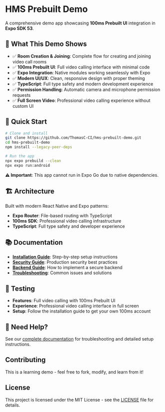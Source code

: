 # HMS Prebuilt Demo

A comprehensive demo app showcasing **100ms Prebuilt UI** integration in **Expo SDK 53**.

## 🎯 What This Demo Shows

- ✅ **Room Creation & Joining**: Complete flow for creating and joining video call rooms
- ✅ **100ms Prebuilt UI**: Full video calling interface with minimal code
- ✅ **Expo Integration**: Native modules working seamlessly with Expo
- ✅ **Modern UI/UX**: Clean, responsive design with proper theming
- ✅ **TypeScript**: Full type safety and modern development experience
- ✅ **Permission Handling**: Automatic camera and microphone permission requests
- ✅ **Full Screen Video**: Professional video calling experience without custom UI

## 🚀 Quick Start

```bash
# Clone and install
git clone https://github.com/ThomasC-CI/hms-prebuilt-demo.git
cd hms-prebuilt-demo
npm install --legacy-peer-deps

# Run the app
npx expo prebuild --clean
npx expo run:android
```

**⚠️ Important**: This app cannot run in Expo Go due to native dependencies.

## 🏗️ Architecture

Built with modern React Native and Expo patterns:
- **Expo Router**: File-based routing with TypeScript
- **100ms SDK**: Professional video calling infrastructure
- **TypeScript**: Full type safety and developer experience

## 📚 Documentation

- **[Installation Guide](docs/INSTALLATION.md)**: Step-by-step setup instructions
- **[Security Guide](docs/SECURITY.md)**: Production security best practices
- **[Backend Guide](docs/BACKEND.md)**: How to implement a secure backend
- **[Troubleshooting](docs/TROUBLESHOOTING.md)**: Common issues and solutions

## 🧪 Testing

- **Features**: Full video calling with 100ms Prebuilt UI
- **Experience**: Professional video calling interface in full screen
- **Setup**: Follow the installation guide to get your own 100ms account

## 🚨 Need Help?

See our [complete documentation](docs/INSTALLATION.md) for troubleshooting and detailed setup instructions.

## Contributing

This is a learning demo - feel free to fork, modify, and learn from it!

## License

This project is licensed under the MIT License - see the [LICENSE](LICENSE) file for details.
